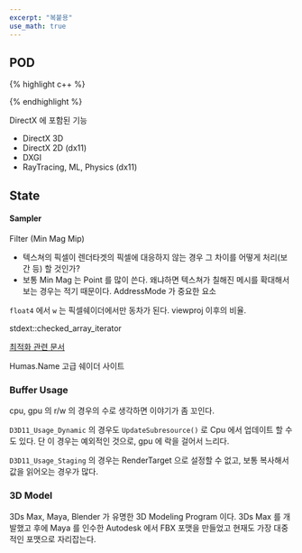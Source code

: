```yaml
---
excerpt: "복붙용"
use_math: true
---
```


## POD

{% highlight c++ %}

{% endhighlight %}

DirectX 에 포함된 기능
+ DirectX 3D
+ DirectX 2D (dx11)
+ DXGI
+ RayTracing, ML, Physics (dx11)

## State

#### Sampler

Filter (Min Mag Mip)
+ 텍스쳐의 픽셀이 렌더타겟의 픽셀에 대응하지 않는 경우 그 차이를 어떻게 처리(보간 등) 할 것인가?
+ 보통 Min Mag 는 Point 를 많이 쓴다. 왜냐하면 텍스쳐가 칠해진 메시를 확대해서 보는 경우는 적기 때문이다.
AddressMode 가 중요한 요소


```float4``` 에서 ```w``` 는 픽셀쉐이더에서만 동차가 된다. viewproj 이후의 비율.

stdext::checked_array_iterator

[최적화 관련 문서](https://developer.amd.com/wordpress/media/2012/10/GDC2005_Performance.pdf)

Humas.Name 고급 쉐이더 사이트

### Buffer Usage

cpu, gpu 의 r/w 의 경우의 수로 생각하면 이야기가 좀 꼬인다.

```D3D11_Usage_Dynamic``` 의 경우도 ```UpdateSubresource()``` 로 Cpu 에서 업데이트 할 수도 있다. 단 이 경우는 예외적인 것으로, gpu 에 락을 걸어서 느리다. 

```D3D11_Usage_Staging``` 의 경우는 RenderTarget 으로 설정할 수 없고, 보통 복사해서 값을 읽어오는 경우가 많다.


### 3D Model

3Ds Max, Maya, Blender 가 유명한 3D Modeling Program 이다. 3Ds Max 를 개발했고 후에  Maya 를 인수한 Autodesk 에서 FBX 포맷을 만들었고 현재도 가장 대중적인 포맷으로 자리잡는다.